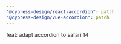 ```yaml
---
"@cypress-design/react-accordion": patch
"@cypress-design/vue-accordion": patch
---
```


feat: adapt accordion to safari 14
